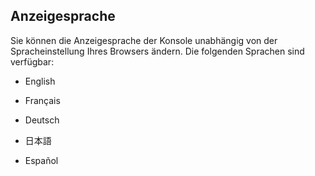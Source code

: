 Anzeigesprache
--------------

Sie können die Anzeigesprache der Konsole unabhängig von der Spracheinstellung Ihres Browsers ändern. Die folgenden Sprachen sind verfügbar:

-   English

-   Français

-   Deutsch

-   日本語

-   Español
